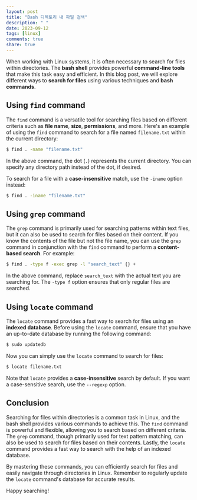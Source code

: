 ```yaml
---
layout: post
title: "Bash 디렉토리 내 파일 검색"
description: " "
date: 2023-09-12
tags: [linux]
comments: true
share: true
---
```


When working with Linux systems, it is often necessary to search for files within directories. The **bash shell** provides powerful **command-line tools** that make this task easy and efficient. In this blog post, we will explore different ways to **search for files** using various techniques and **bash commands**.

## Using `find` command

The `find` command is a versatile tool for searching files based on different criteria such as **file name**, **size**, **permissions**, and more. Here's an example of using the `find` command to search for a file named `filename.txt` within the current directory:

```bash
$ find . -name "filename.txt"
```

In the above command, the dot (`.`) represents the current directory. You can specify any directory path instead of the dot, if desired.

To search for a file with a **case-insensitive** match, use the `-iname` option instead:

```bash
$ find . -iname "filename.txt"
```

## Using `grep` command

The `grep` command is primarily used for searching patterns within text files, but it can also be used to search for files based on their content. If you know the contents of the file but not the file name, you can use the `grep` command in conjunction with the `find` command to perform a **content-based search**. For example:

```bash
$ find . -type f -exec grep -l "search_text" {} +
```

In the above command, replace `search_text` with the actual text you are searching for. The `-type f` option ensures that only regular files are searched.

## Using `locate` command

The `locate` command provides a fast way to search for files using an **indexed database**. Before using the `locate` command, ensure that you have an up-to-date database by running the following command:

```bash
$ sudo updatedb
```

Now you can simply use the `locate` command to search for files:

```bash
$ locate filename.txt
```

Note that `locate` provides a **case-insensitive** search by default. If you want a case-sensitive search, use the `--regexp` option.

## Conclusion

Searching for files within directories is a common task in Linux, and the bash shell provides various commands to achieve this. The `find` command is powerful and flexible, allowing you to search based on different criteria. The `grep` command, though primarily used for text pattern matching, can also be used to search for files based on their contents. Lastly, the `locate` command provides a fast way to search with the help of an indexed database.

By mastering these commands, you can efficiently search for files and easily navigate through directories in Linux. Remember to regularly update the `locate` command's database for accurate results.

Happy searching!